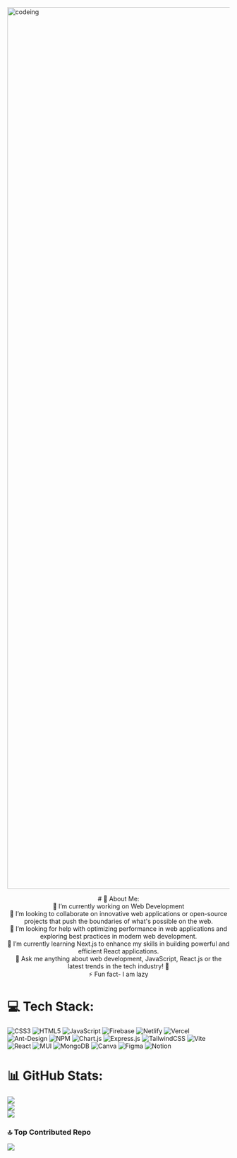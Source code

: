 <!--
**Toky-Tahmid/Toky-Tahmid** is a ✨ _special_ ✨ repository because its `README.md` (this file) appears on your GitHub profile.

Here are some ideas to get you started:

-->
<img  alt="codeing" width="2000" src="https://github.com/toky-tahmid/Toky-Tahmid/assets/109718561/59d8316d-1f93-4fe7-a1ef-0acfc2d6adaa">

<p align="center">
# 💫 About Me:<br>
🔭 I’m currently working on Web Development<br>👯 I’m looking to collaborate on innovative web applications or open-source projects that push the boundaries of what's possible on the web.<br>🤝 I’m looking for help with optimizing performance in web applications and exploring best practices in modern web development.<br>🌱 I’m currently learning Next.js to enhance my skills in building powerful and efficient React applications.<br>💬 Ask me anything about web development, JavaScript, React.js or the latest trends in the tech industry! 🚀<br>⚡ Fun fact- I am lazy
</p>

# 💻 Tech Stack:
![CSS3](https://img.shields.io/badge/css3-%231572B6.svg?style=for-the-badge&logo=css3&logoColor=white) ![HTML5](https://img.shields.io/badge/html5-%23E34F26.svg?style=for-the-badge&logo=html5&logoColor=white) ![JavaScript](https://img.shields.io/badge/javascript-%23323330.svg?style=for-the-badge&logo=javascript&logoColor=%23F7DF1E) ![Firebase](https://img.shields.io/badge/firebase-%23039BE5.svg?style=for-the-badge&logo=firebase) ![Netlify](https://img.shields.io/badge/netlify-%23000000.svg?style=for-the-badge&logo=netlify&logoColor=#00C7B7) ![Vercel](https://img.shields.io/badge/vercel-%23000000.svg?style=for-the-badge&logo=vercel&logoColor=white) ![Ant-Design](https://img.shields.io/badge/-AntDesign-%230170FE?style=for-the-badge&logo=ant-design&logoColor=white) ![NPM](https://img.shields.io/badge/NPM-%23CB3837.svg?style=for-the-badge&logo=npm&logoColor=white) ![Chart.js](https://img.shields.io/badge/chart.js-F5788D.svg?style=for-the-badge&logo=chart.js&logoColor=white) ![Express.js](https://img.shields.io/badge/express.js-%23404d59.svg?style=for-the-badge&logo=express&logoColor=%2361DAFB) ![TailwindCSS](https://img.shields.io/badge/tailwindcss-%2338B2AC.svg?style=for-the-badge&logo=tailwind-css&logoColor=white) ![Vite](https://img.shields.io/badge/vite-%23646CFF.svg?style=for-the-badge&logo=vite&logoColor=white) ![React](https://img.shields.io/badge/react-%2320232a.svg?style=for-the-badge&logo=react&logoColor=%2361DAFB) ![MUI](https://img.shields.io/badge/MUI-%230081CB.svg?style=for-the-badge&logo=mui&logoColor=white) ![MongoDB](https://img.shields.io/badge/MongoDB-%234ea94b.svg?style=for-the-badge&logo=mongodb&logoColor=white) ![Canva](https://img.shields.io/badge/Canva-%2300C4CC.svg?style=for-the-badge&logo=Canva&logoColor=white) ![Figma](https://img.shields.io/badge/figma-%23F24E1E.svg?style=for-the-badge&logo=figma&logoColor=white) ![Notion](https://img.shields.io/badge/Notion-%23000000.svg?style=for-the-badge&logo=notion&logoColor=white)
# 📊 GitHub Stats:
![](https://github-readme-stats.vercel.app/api?username=toky-tahmid&theme=radical&hide_border=false&include_all_commits=true&count_private=true)<br/>
![](https://github-readme-streak-stats.herokuapp.com/?user=toky-tahmid&theme=radical&hide_border=false)<br/>
![](https://github-readme-stats.vercel.app/api/top-langs/?username=toky-tahmid&theme=radical&hide_border=false&include_all_commits=true&count_private=true&layout=compact)

### 🔝 Top Contributed Repo
![](https://github-contributor-stats.vercel.app/api?username=toky-tahmid&limit=5&theme=gruvbox&combine_all_yearly_contributions=true)

<!-- Proudly created with GPRM ( https://gprm.itsvg.in ) -->
